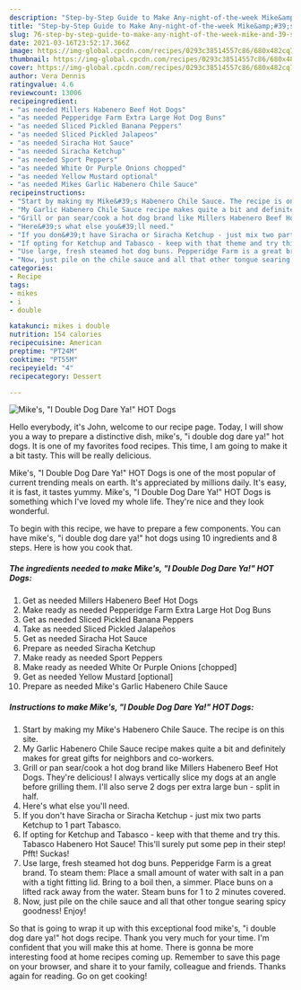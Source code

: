 ```yaml
---
description: "Step-by-Step Guide to Make Any-night-of-the-week Mike&amp;#39;s, &amp;#34;I Double Dog Dare Ya!&amp;#34; HOT Dogs"
title: "Step-by-Step Guide to Make Any-night-of-the-week Mike&amp;#39;s, &amp;#34;I Double Dog Dare Ya!&amp;#34; HOT Dogs"
slug: 76-step-by-step-guide-to-make-any-night-of-the-week-mike-and-39-s-and-34-i-double-dog-dare-ya-and-34-hot-dogs
date: 2021-03-16T23:52:17.366Z
image: https://img-global.cpcdn.com/recipes/0293c38514557c86/680x482cq70/mikes-i-double-dog-dare-ya-hot-dogs-recipe-main-photo.jpg
thumbnail: https://img-global.cpcdn.com/recipes/0293c38514557c86/680x482cq70/mikes-i-double-dog-dare-ya-hot-dogs-recipe-main-photo.jpg
cover: https://img-global.cpcdn.com/recipes/0293c38514557c86/680x482cq70/mikes-i-double-dog-dare-ya-hot-dogs-recipe-main-photo.jpg
author: Vera Dennis
ratingvalue: 4.6
reviewcount: 13006
recipeingredient:
- "as needed Millers Habenero Beef Hot Dogs"
- "as needed Pepperidge Farm Extra Large Hot Dog Buns"
- "as needed Sliced Pickled Banana Peppers"
- "as needed Sliced Pickled Jalapeos"
- "as needed Siracha Hot Sauce"
- "as needed Siracha Ketchup"
- "as needed Sport Peppers"
- "as needed White Or Purple Onions chopped"
- "as needed Yellow Mustard optional"
- "as needed Mikes Garlic Habenero Chile Sauce"
recipeinstructions:
- "Start by making my Mike&#39;s Habenero Chile Sauce. The recipe is on this site."
- "My Garlic Habenero Chile Sauce recipe makes quite a bit and definitely makes for great gifts for neighbors and co-workers."
- "Grill or pan sear/cook a hot dog brand like Millers Habenero Beef Hot Dogs. They&#39;re delicious! I always vertically slice my dogs at an angle before grilling them. I&#39;ll also serve 2 dogs per extra large bun - split in half."
- "Here&#39;s what else you&#39;ll need."
- "If you don&#39;t have Siracha or Siracha Ketchup - just mix two parts Ketchup to 1 part Tabasco."
- "If opting for Ketchup and Tabasco - keep with that theme and try this. Tabasco Habenero Hot Sauce! This&#39;ll surely put some pep in their step! Pfft! Suckas!"
- "Use large, fresh steamed hot dog buns. Pepperidge Farm is a great brand. To steam them: Place a small amount of water with salt in a pan with a tight fitting lid. Bring to a boil then, a simmer. Place buns on a lifted rack away from the water. Steam buns for 1 to 2 minutes covered."
- "Now, just pile on the chile sauce and all that other tongue searing spicy goodness! Enjoy!"
categories:
- Recipe
tags:
- mikes
- i
- double

katakunci: mikes i double 
nutrition: 154 calories
recipecuisine: American
preptime: "PT24M"
cooktime: "PT55M"
recipeyield: "4"
recipecategory: Dessert

---
```



![Mike&#39;s, &#34;I Double Dog Dare Ya!&#34; HOT Dogs](https://img-global.cpcdn.com/recipes/0293c38514557c86/680x482cq70/mikes-i-double-dog-dare-ya-hot-dogs-recipe-main-photo.jpg)

Hello everybody, it's John, welcome to our recipe page. Today, I will show you a way to prepare a distinctive dish, mike&#39;s, &#34;i double dog dare ya!&#34; hot dogs. It is one of my favorites food recipes. This time, I am going to make it a bit tasty. This will be really delicious.

Mike&#39;s, &#34;I Double Dog Dare Ya!&#34; HOT Dogs is one of the most popular of current trending meals on earth. It's appreciated by millions daily. It's easy, it is fast, it tastes yummy. Mike&#39;s, &#34;I Double Dog Dare Ya!&#34; HOT Dogs is something which I've loved my whole life. They're nice and they look wonderful.




To begin with this recipe, we have to prepare a few components. You can have mike&#39;s, &#34;i double dog dare ya!&#34; hot dogs using 10 ingredients and 8 steps. Here is how you cook that.

<!--inarticleads1-->

##### The ingredients needed to make Mike&#39;s, &#34;I Double Dog Dare Ya!&#34; HOT Dogs:

1. Get as needed Millers Habenero Beef Hot Dogs
1. Make ready as needed Pepperidge Farm Extra Large Hot Dog Buns
1. Get as needed Sliced Pickled Banana Peppers
1. Take as needed Sliced Pickled Jalapeños
1. Get as needed Siracha Hot Sauce
1. Prepare as needed Siracha Ketchup
1. Make ready as needed Sport Peppers
1. Make ready as needed White Or Purple Onions [chopped]
1. Get as needed Yellow Mustard [optional]
1. Prepare as needed Mike&#39;s Garlic Habenero Chile Sauce




<!--inarticleads2-->

##### Instructions to make Mike&#39;s, &#34;I Double Dog Dare Ya!&#34; HOT Dogs:

1. Start by making my Mike&#39;s Habenero Chile Sauce. The recipe is on this site.
1. My Garlic Habenero Chile Sauce recipe makes quite a bit and definitely makes for great gifts for neighbors and co-workers.
1. Grill or pan sear/cook a hot dog brand like Millers Habenero Beef Hot Dogs. They&#39;re delicious! I always vertically slice my dogs at an angle before grilling them. I&#39;ll also serve 2 dogs per extra large bun - split in half.
1. Here&#39;s what else you&#39;ll need.
1. If you don&#39;t have Siracha or Siracha Ketchup - just mix two parts Ketchup to 1 part Tabasco.
1. If opting for Ketchup and Tabasco - keep with that theme and try this. Tabasco Habenero Hot Sauce! This&#39;ll surely put some pep in their step! Pfft! Suckas!
1. Use large, fresh steamed hot dog buns. Pepperidge Farm is a great brand. To steam them: Place a small amount of water with salt in a pan with a tight fitting lid. Bring to a boil then, a simmer. Place buns on a lifted rack away from the water. Steam buns for 1 to 2 minutes covered.
1. Now, just pile on the chile sauce and all that other tongue searing spicy goodness! Enjoy!




So that is going to wrap it up with this exceptional food mike&#39;s, &#34;i double dog dare ya!&#34; hot dogs recipe. Thank you very much for your time. I'm confident that you will make this at home. There is gonna be more interesting food at home recipes coming up. Remember to save this page on your browser, and share it to your family, colleague and friends. Thanks again for reading. Go on get cooking!
